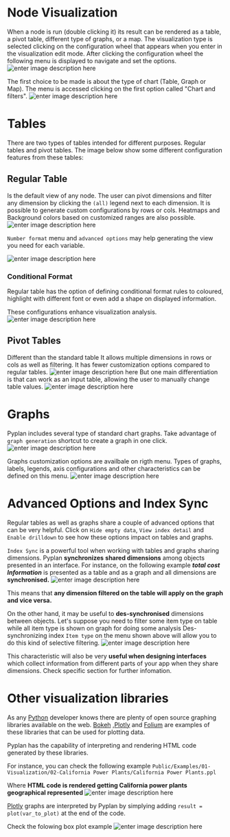 # Node Visualization
When a node is run (double clicking it) its result can be rendered as a table, a pivot table, different type of graphs, or a map.
The visualization type is selected clicking on the configuration wheel that appears when you enter in the visualization edit mode. After clicking the configuration wheel the following menu is displayed to navigate and set the options.
![enter image description here](http://img.pyplan.org/viz-edit2.png)

The first choice to be made is about the type of chart (Table, Graph or Map). The menu is accessed clicking on the first option called "Chart and filters".
![enter image description here](http://img.pyplan.org/viz-viz-type1.png)


# Tables
There are two types of tables intended for different purposes. 
Regular tables and pivot tables.
The image below show some different configuration features from these tables:


## Regular Table
Is the default view of any node. The user can pivot dimensions and filter any dimension by clicking the `(all)` legend next to each dimension.
It is possible to generate custom configurations by rows or cols. Heatmaps and Background colors based on customized ranges are also possible.
 ![enter image description here](http://img.pyplan.org/viz-table-standard.png)
 
`Number format` menu and `advanced options` may help generating the view you need for each variable.

![enter image description here](http://img.pyplan.org/Vizua_tables_format.png)

### Conditional Format
Regular table has the option of defining conditional format rules to coloured, highlight with different font or even add a shape on displayed information.


These configurations enhance visualization analysis.
![enter image description here](http://img.pyplan.org/Vizua_condi_format.png)
## Pivot Tables
Different than the standard table It allows multiple dimensions in rows or cols as well as filtering.
It has fewer customization options compared to regular tables.
![enter image description here](http://img.pyplan.org/viz-tables-dif1.png)
But one main differentiation is that can work as an input table, allowing the user to manually change table values.
![enter image description here](http://img.pyplan.org/viz-edit-table.png)
# Graphs
Pyplan includes several type of standard chart graphs.
Take advantage of  `graph generation`  shortcut to create a graph in one click.
![enter image description here](http://img.pyplan.org/Visua_table_n_graph.png)

Graphs customization options are availbale on rigth menu. 
Types of graphs, labels, legends, axis configurations and other characteristics can be defined on this menu. ![enter image description here](http://img.pyplan.org/Visua_graph_cust.png)
# Advanced Options and Index Sync

Regular tables as well as graphs share a couple of advanced options that can be very helpful. 
Click on  `Hide empty data`,  `View index detail` and  `Enable drilldown` to see how these options impact on tables and graphs.

`Index Sync` is a powerful tool when working with tables and graphs sharing dimensions.
Pyplan **synchronizes** **shared dimensions** among objects presented in an interface.
For instance, on the following example ***total cost Information*** is presented as a table and as a graph and all dimensions are **synchronised.**
![enter image description here](http://img.pyplan.org/Visua_index_sync.png)

This means that **any dimension filtered on the table will apply on the graph and vice versa.**

On the other hand, it may be useful to **des-synchronised** dimensions between objects. 
Let's suppose you need to filter some item type on table while all item type is shown on graph for doing some analysis
Des-synchronizing index `Item type` on the menu shown above will allow you to do this kind of selective filtering.
![enter image description here](http://img.pyplan.org/Visua_index_des_sync.png)

This characteristic will also be very **useful when designing interfaces** which collect  information from different parts of your app when they share dimensions.
Check specific section for further infomation.

# Other visualization libraries

As any [Python](https://www.python.org/) developer knows there are plenty of open source graphing libraries available on the web. [Bokeh](https://bokeh.pydata.org/en/latest/)  ,[Plotly](https://plot.ly/python/) and [Folium](https://pypi.org/project/folium/) are examples of these libraries that can be used for plotting data.

Pyplan has the capability of interpreting and rendering HTML code generated by these libraries.

For instance, you can check the following example
`Public/Examples/01-Visualization/02-California Power Plants/California Power Plants.ppl`

Where **HTML code is rendered getting California power plants geographical represented**
![enter image description here](http://img.pyplan.org/Visua_folium.png)

[Plotly](https://plot.ly/python/) graphs are interpreted by Pyplan by simplying adding  `result = plot(var_to_plot)`  at the end of the code.

Check the folowing box plot example
![enter image description here](http://img.pyplan.org/Visua_box_plot.png)
<!--stackedit_data:
eyJoaXN0b3J5IjpbLTE2NTE5OTgwNiwyMTI2Mzc1NDYxLC0xND
M2MTIyNzUsLTIwODgxMTk0MzMsLTQ2OTg5OTU3OSwtMTI3Mzk0
Njg0MywyMDM1NDQ0NjE3LDE4MzEzNjY4NzgsMTQ0NDQ1NjYzNC
wtMTIxNzk5MjExNSwtMTMwNjk4MDQyOCwtODc2NTg1OTA1LC0x
MzE0NTg3MDU0LC0xNDI4NTAzNzA0LC0yNzc3Nzc4MTksMTA1MT
MyMjg2MywtMTg4NDIzMDg3Myw4MTE1MjY2NzQsMTE1NDMyMzk4
NiwzMDc3MTE5MjVdfQ==
-->
